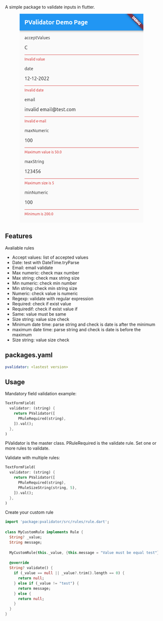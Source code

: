 <!-- 
This README describes the package. If you publish this package to pub.dev,
this README's contents appear on the landing page for your package.

For information about how to write a good package README, see the guide for
[writing package pages](https://dart.dev/guides/libraries/writing-package-pages). 

For general information about developing packages, see the Dart guide for
[creating packages](https://dart.dev/guides/libraries/create-library-packages)
and the Flutter guide for
[developing packages and plugins](https://flutter.dev/developing-packages). 
-->

A simple package to validate inputs in flutter.

<p align="center">
  <img src="https://github.com/OdairPianta/pvalidator/blob/master/example/lib/assets/pvalidation_demo_screen.png?raw=true" alt="Sample PValidator" />
</p>

## Features

Avaliable rules
* Accept values: list of accepted values
* Date: test with DateTime.tryParse
* Email: email validate
* Max numeric: check max number
* Max string: check max string size
* Min numeric: check min number
* Min string: check min string size
* Numeric: check value is numeric
* Regexp: validate with regular expression
* Required: check if exist value
* Requiredif: check if exist value if
* Same: value must be same
* Size string: value size check
* Minimum date time: parse string and check is date is after the minimum
* maximum date time: parse string and check is date is before the maximum
* Size string: value size check


## packages.yaml
```yaml
pvalidator: <lastest version>
```

## Usage

Mandatory field validation example:

```dart
TextFormField(
  validator: (string) {
    return PValidator([
      PRuleRequired(string),
    ]).val();
  },
)
```

PValidator is the master class. PRuleRequired is the validate rule. Set one or more rules to validate. 

Validate with multiple rules:

```dart
TextFormField(
  validator: (string) {
    return PValidator([
      PRuleRequired(string),
      PRuleSizeString(string, 5),
    ]).val();
  },
)
```

Create your custom rule
```dart
import 'package:pvalidator/src/rules/rule.dart';

class MyCustomRule implements Rule {
  String? _value;
  String message;

  MyCustomRule(this._value, {this.message = "Value must be equal test"});

  @override
  String? validate() {
    if (_value == null || _value?.trim().length == 0) {
      return null;
    } else if (_value != "test") {
      return message;
    } else {
      return null;
    }
  }
}
```
